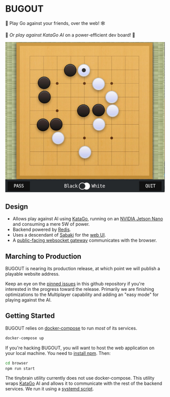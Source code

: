 # BUGOUT

🐛 Play Go against your friends, over the web! 🕸

🤖 _Or play against KataGo AI_ on a power-efficient dev board! 🤖

![BUGOUT Online Go](BUGOUT.jpeg)


## Design

- Allows play against AI using [KataGo](https://github.com/lightvector/KataGo), running on an [NVIDIA Jetson Nano](https://developer.nvidia.com/embedded/jetson-nano-developer-kit) and consuming a mere 5W of power.
- Backend powered by [Redis](https://redis.io/).
- Uses a descendant of [Sabaki](https://sabaki.yichuanshen.de/) for the [web UI](browser/).
- A [public-facing websocket gateway](gateway/README.md) communicates with the browser.

## Marching to Production 

BUGOUT is nearing its production release, at which point we will publish a playable website address. 

Keep an eye on the [pinned issues](https://github.com/Terkwood/BUGOUT/issues) in this github repository if you're interested in the progress toward the release. Primarily we are finishing optimizations to the Multiplayer capability and adding an "easy mode" for playing against the AI. 

## Getting Started

BUGOUT relies on [docker-compose](https://docs.docker.com/compose/install/) to run _most_ of its services.

```sh
docker-compose up
```

If you're hacking BUGOUT, you will want to host the
web application on your local machine.  You need to [install
npm](https://docs.npmjs.com/downloading-and-installing-node-js-and-npm).  Then:

```sh
cd browser
npm run start
```

The tinybrain utility currently does not use docker-compose.  This utility wraps [KataGo](https://github.com/lightvector/KataGo)
AI and allows it to communicate with the rest of the backend services.  We run it using a [systemd script](./tinybrain/tinybrain.service).
